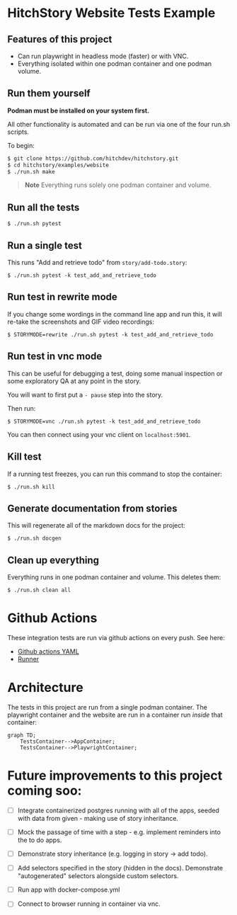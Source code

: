 # HitchStory Website Tests Example

## Features of this project

* Can run playwright in headless mode (faster) or with VNC.
* Everything isolated within one podman container and one podman volume.

## Run them yourself

**Podman must be installed on your system first.**

All other functionality is automated and can be run via one of the 
four run.sh scripts.

To begin:

```bash
$ git clone https://github.com/hitchdev/hitchstory.git
$ cd hitchstory/examples/website
$ ./run.sh make
```

> **Note**
> Everything runs solely one podman container and volume.


## Run all the tests

```
$ ./run.sh pytest
```

## Run a single test

This runs "Add and retrieve todo" from `story/add-todo.story`:

```
$ ./run.sh pytest -k test_add_and_retrieve_todo
```

## Run test in rewrite mode

If you change some wordings in the command line app and run this, it will
re-take the screenshots and GIF video recordings:

```
$ STORYMODE=rewrite ./run.sh pytest -k test_add_and_retrieve_todo
```


## Run test in vnc mode

This can be useful for debugging a test, doing some manual inspection
or some exploratory QA at any point in the story.

You will want to first put a `- pause` step into the story.

Then run:

```
$ STORYMODE=vnc ./run.sh pytest -k test_add_and_retrieve_todo
```

You can then connect using your vnc client on `localhost:5901`.

## Kill test

If a running test freezes, you can run this command to stop the container:

```
$ ./run.sh kill
```

## Generate documentation from stories

This will regenerate all of the markdown docs for the project:

```
$ ./run.sh docgen
```

## Clean up everything

Everything runs in one podman container and volume. This deletes them:

```
$ ./run.sh clean all
```

# Github Actions

These integration tests are run via github actions on every push. See here:

* [Github actions YAML](https://github.com/hitchdev/hitchstory/blob/master/.github/workflows/examples.yml)
* [Runner](https://github.com/hitchdev/hitchstory/actions/workflows/examples.yml)

# Architecture

The tests in this project are run from a single podman container. The playwright container and the website are run in a container run *inside* that container:


```mermaid
graph TD;
    TestsContainer-->AppContainer;
    TestsContainer-->PlaywrightContainer;
```


# Future improvements to this project coming soo:

- [ ] Integrate containerized postgres running with all of the apps, seeded with data from given - making use of story inheritance.
- [ ] Mock the passage of time with a step - e.g. implement reminders into the to do apps.
- [ ] Demonstrate story inheritance (e.g. logging in story -> add todo).
- [ ] Add selectors specified in the story (hidden in the docs). Demonstrate "autogenerated" selectors alongside custom selectors.
- [ ] Run app with docker-compose.yml
- [ ] Connect to browser running in container via vnc.

